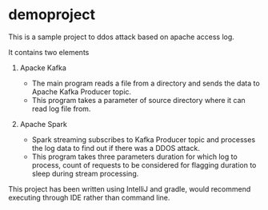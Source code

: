 # demoproject

This is a sample project to ddos attack based on apache access log.

It contains two elements

1. Apacke Kafka
   - The main program reads a file from a directory and sends the data to Apache Kafka Producer topic. 
   - This program takes a parameter of source directory where it can read log file from.
   
2. Apache Spark
   - Spark streaming subscribes to Kafka Producer topic and processes the log data to find out if there was a DDOS attack.
   - This program takes three parameters duration for which log to process, count of requests to be considered for flagging
     duration to sleep during stream processing.
     
This project has been written using IntelliJ and gradle, would recommend executing through IDE rather than command line. 
